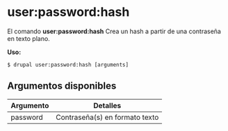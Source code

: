 # user:password:hash
El comando **user:password:hash** Crea un hash a partir de una contraseña en texto plano.

**Uso:**
```
$ drupal user:password:hash [arguments] 
```

## Argumentos disponibles
Argumento | Detalles
---------|-------------
password | Contraseña(s) en formato texto
